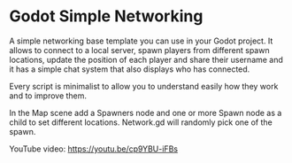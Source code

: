 # Godot Simple Networking

A simple networking base template you can use in your Godot project.
It allows to connect to a local server, spawn players from different spawn locations, update the position of each player and share their username and it has a simple chat system that also displays who has connected.

Every script is minimalist to allow you to understand easily how they work and to improve them.

In the Map scene add a Spawners node and one or more Spawn node as a child to set different locations. Network.gd will randomly pick one of the spawn.

YouTube video: https://youtu.be/cp9YBU-iFBs